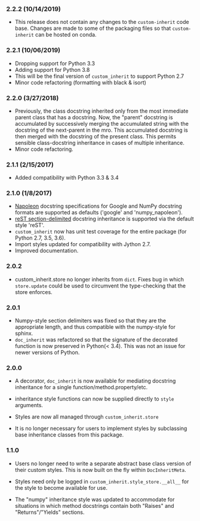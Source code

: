 ### 2.2.2 (10/14/2019)
- This release does not contain any changes to the `custom-inherit` code base. Changes are made to some of the packaging files so that `custom-inherit` can be hosted on conda.

### 2.2.1 (10/06/2019)
- Dropping support for Python 3.3
- Adding support for Python 3.8
- This will be the final version of `custom_inherit` to support Python 2.7
- Minor code refactoring (formatting with black & isort)

### 2.2.0 (3/27/2018)
- Previously, the class docstring inherited only from the most immediate parent class that has a docstring. Now,
the "parent" docstring is accumulated by successively merging the accumulated string with the docstring of
the next-parent in the mro. This accumulated docstring is then merged with the docstring of the present class. This permits sensible class-docstring inheritance in cases of multiple inheritance.
- Minor code refactoring.

### 2.1.1 (2/15/2017)
- Added compatibility with Python 3.3 & 3.4

### 2.1.0 (1/8/2017)
- [Napoleon](http://sphinxcontrib-napoleon.readthedocs.io/en/latest/index.html#id1) docstring specifications for Google and NumPy docstring formats are supported as defaults ('google' and 'numpy_napoleon').
- [reST section-delimited](http://docutils.sourceforge.net/docs/ref/rst/restructuredtext.html#sections) docstring inheritance is supported via the default style 'reST'. 
- `custom_inherit` now has unit test coverage for the entire package (for Python 2.7, 3.5, 3.6).
- Import styles updated for compatibility with Jython 2.7.
- Improved documentation.

### 2.0.2
- custom_inherit.store no longer inherits from `dict`. Fixes bug in which `store.update` could be used
to circumvent the type-checking that the store enforces.

### 2.0.1
- Numpy-style section delimiters was fixed so that they are the appropriate length, and thus compatible with the numpy-style for sphinx.
- `doc_inherit` was refactored so that the signature of the decorated function is now preserved in Python(< 3.4). This was not an issue for newer versions of Python.

### 2.0.0
- A decorator, `doc_inherit` is now available for mediating docstring inheritance for a single function/method.property/etc.

- inheritance style functions can now be supplied directly to `style` arguments.

- Styles are now all managed through `custom_inherit.store`

- It is no longer necessary for users to implement styles by subclassing base inheritance classes from this package.

### 1.1.0
- Users no longer need to write a separate abstract base class version of their custom styles. This is now built on the fly within `DocInheritMeta`.

- Styles need only be logged in `custom_inherit.style_store.__all__` for the style to become available for use.

- The "numpy" inheritance style was updated to accommodate for situations in which method docstrings contain both "Raises" and "Returns"/"Yields" sections. 
